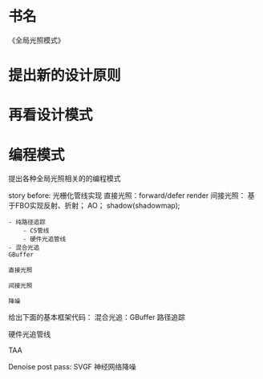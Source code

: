 # 书名
<!-- 《3D编程模式2》 -->
《全局光照模式》


# 提出新的设计原则


# 再看设计模式



# 编程模式
提出各种全局光照相关的的编程模式


<!-- - 光追模式 -->
<!-- - 全局光照模式 -->
story before:
光栅化管线实现
直接光照：forward/defer render
间接光照：
	基于FBO实现反射、折射；
	AO；
	shadow(shadowmap);


	- 纯路径追踪
		- CS管线
		- 硬件光追管线
	- 混合光追
	GBuffer

	直接光照

	间接光照

	降噪





给出下面的基本框架代码：
混合光追：GBuffer
路径追踪

硬件光追管线


TAA

Denoise post pass:
SVGF
神经网络降噪



